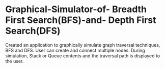 # Graphical-Simulator-of- Breadth First Search(BFS)-and- Depth First Search(DFS)
Created an application to graphically simulate graph traversal techniques, BFS and DFS. 
User can create and connect multiple nodes. During simulation, Stack or Queue contents and the traversal path is displayed to the user.
